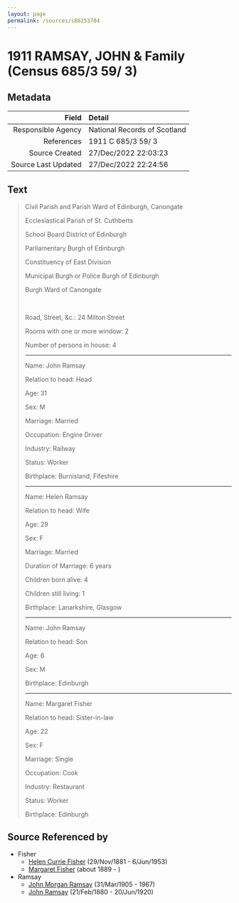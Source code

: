 ```yaml
---
layout: page
permalink: /sources/s80253704
---
```


# 1911 RAMSAY, JOHN & Family (Census 685/3 59/ 3)

## Metadata

Field | Detail
---:|:---
Responsible Agency | National Records of Scotland
References | 1911 C 685/3 59/ 3
Source Created | 27/Dec/2022 22:03:23
Source Last Updated | 27/Dec/2022 22:24:56

## Text

> Civil Parish and Parish Ward of Edinburgh, Canongate
>
> Ecclesiastical Parish of St. Cuthberts
>
> School Board District of Edinburgh
>
> Parliamentary Burgh of Edinburgh
>
> Constituency of East Division
>
> Municipal Burgh or Police Burgh of Edinburgh
>
> Burgh Ward of Canongate
>
> <br/>
>
> Road, Street, &c.: 24 Milton Street
>
> Rooms with one or more window: 2
>
> Number of persons in house: 4
>
> ---
>
> Name: John Ramsay
>
> Relation to head: Head
>
> Age: 31
>
> Sex: M
>
> Marriage: Married
>
> Occupation: Engine Driver
>
> Industry: Railway
>
> Status: Worker
>
> Birthplace: Burnisland, Fifeshire
>
> ---
>
> Name: Helen Ramsay
>
> Relation to head: Wife
>
> Age: 29
>
> Sex: F
>
> Marriage: Married
>
> Duration of Marriage: 6 years
>
> Children born alive: 4
>
> Children still living: 1
>
> Birthplace: Lanarkshire, Glasgow
>
> ---
>
> Name: John Ramsay
>
> Relation to head: Son
>
> Age: 6
>
> Sex: M
>
> Birthplace: Edinburgh
>
> ---
>
> Name: Margaret Fisher
>
> Relation to head: Sister-in-law
>
> Age: 22
>
> Sex: F
>
> Marriage: Single
>
> Occupation: Cook
>
> Industry: Restaurant
>
> Status: Worker
>
> Birthplace: Edinburgh
>

## Source Referenced by

* Fisher
  * [Helen Currie Fisher](../people/@18426904@-helen-currie-fisher-b1881-11-29-d1953-6-6.md) (29/Nov/1881 - 6/Jun/1953)
  * [Margaret Fisher](../people/@21244212@-margaret-fisher-b1889-d.md) (about 1889 - )
* Ramsay
  * [John Morgan Ramsay](../people/@55070438@-john-morgan-ramsay-b1905-3-31-d1967.md) (31/Mar/1905 - 1967)
  * [John Ramsay](../people/@64225415@-john-ramsay-b1880-2-21-d1920-6-20.md) (21/Feb/1880 - 20/Jun/1920)
